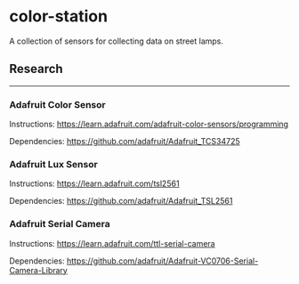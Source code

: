 color-station
=============

A collection of sensors for collecting data on street lamps.


## Research
-----------

### Adafruit Color Sensor

Instructions:
https://learn.adafruit.com/adafruit-color-sensors/programming

Dependencies:
https://github.com/adafruit/Adafruit_TCS34725


### Adafruit Lux Sensor

Instructions:
https://learn.adafruit.com/tsl2561

Dependencies:
https://github.com/adafruit/Adafruit_TSL2561

### Adafruit Serial Camera

Instructions: https://learn.adafruit.com/ttl-serial-camera

Dependencies: 
https://github.com/adafruit/Adafruit-VC0706-Serial-Camera-Library